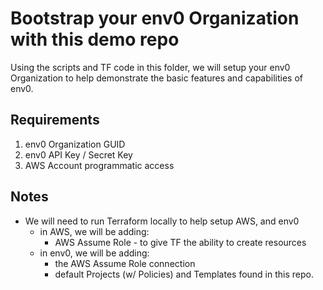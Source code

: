 # Bootstrap your env0 Organization with this demo repo
Using the scripts and TF code in this folder, we will setup your env0 Organization to help demonstrate the basic features and capabilities of env0.

## Requirements
1. env0 Organization GUID
2. env0 API Key / Secret Key
3. AWS Account programmatic access

## Notes

* We will need to run Terraform locally to help setup AWS, and env0
  * in AWS, we will be adding:
    * AWS Assume Role - to give TF the ability to create resources
  * in env0, we will be adding:
    * the AWS Assume Role connection
    * default Projects (w/ Policies) and Templates found in this repo.



